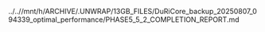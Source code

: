 ../..//mnt/h/ARCHIVE/.UNWRAP/13GB_FILES/DuRiCore_backup_20250807_094339_optimal_performance/PHASE5_5_2_COMPLETION_REPORT.md